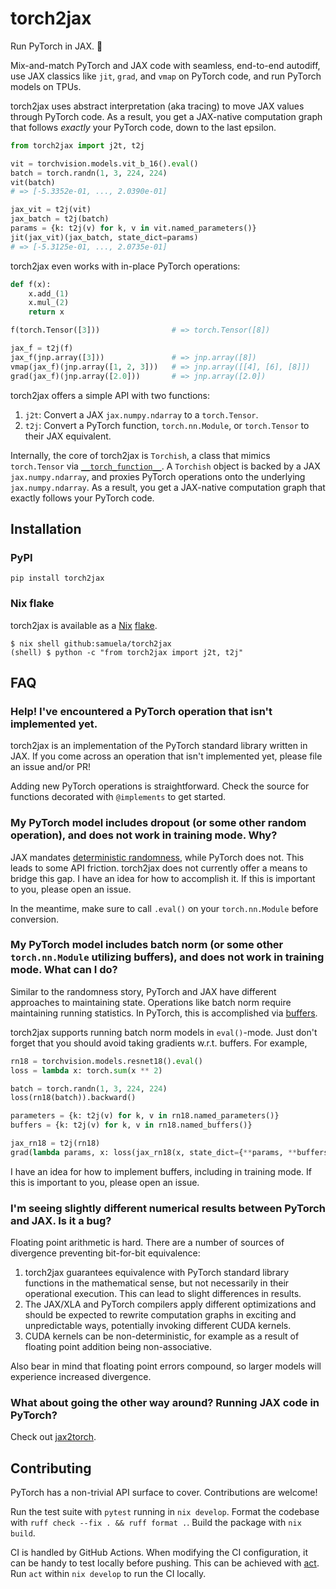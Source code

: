# torch2jax

Run PyTorch in JAX. 🤝

Mix-and-match PyTorch and JAX code with seamless, end-to-end autodiff, use JAX classics like `jit`, `grad`, and `vmap` on PyTorch code, and run PyTorch models on TPUs.

torch2jax uses abstract interpretation (aka tracing) to move JAX values through PyTorch code. As a result, you get a JAX-native computation graph that follows _exactly_ your PyTorch code, down to the last epsilon.

```python
from torch2jax import j2t, t2j

vit = torchvision.models.vit_b_16().eval()
batch = torch.randn(1, 3, 224, 224)
vit(batch)
# => [-5.3352e-01, ..., 2.0390e-01]

jax_vit = t2j(vit)
jax_batch = t2j(batch)
params = {k: t2j(v) for k, v in vit.named_parameters()}
jit(jax_vit)(jax_batch, state_dict=params)
# => [-5.3125e-01, ..., 2.0735e-01]
```

torch2jax even works with in-place PyTorch operations:

```python
def f(x):
    x.add_(1)
    x.mul_(2)
    return x

f(torch.Tensor([3]))                # => torch.Tensor([8])

jax_f = t2j(f)
jax_f(jnp.array([3]))               # => jnp.array([8])
vmap(jax_f)(jnp.array([1, 2, 3]))   # => jnp.array([[4], [6], [8]])
grad(jax_f)(jnp.array([2.0]))       # => jnp.array([2.0])
```

torch2jax offers a simple API with two functions:

1. `j2t`: Convert a JAX `jax.numpy.ndarray` to a `torch.Tensor`.
2. `t2j`: Convert a PyTorch function, `torch.nn.Module`, or `torch.Tensor` to their JAX equivalent.

Internally, the core of torch2jax is `Torchish`, a class that mimics `torch.Tensor` via [`__torch_function__`](https://pytorch.org/docs/stable/notes/extending.html#operations-on-multiple-types-that-define-torch-function). A `Torchish` object is backed by a JAX `jax.numpy.ndarray`, and proxies PyTorch operations onto the underlying `jax.numpy.ndarray`. As a result, you get a JAX-native computation graph that exactly follows your PyTorch code.

## Installation

### PyPI

```
pip install torch2jax
```

### Nix flake

torch2jax is available as a [Nix](https://nixos.org/) [flake](https://www.tweag.io/blog/2020-05-25-flakes/).

```
$ nix shell github:samuela/torch2jax
(shell) $ python -c "from torch2jax import j2t, t2j"
```

## FAQ

### Help! I've encountered a PyTorch operation that isn't implemented yet.

torch2jax is an implementation of the PyTorch standard library written in JAX. If you come across an operation that isn't implemented yet, please file an issue and/or PR!

Adding new PyTorch operations is straightforward. Check the source for functions decorated with `@implements` to get started.

### My PyTorch model includes dropout (or some other random operation), and does not work in training mode. Why?

JAX mandates [deterministic randomness](https://jax.readthedocs.io/en/latest/jax-101/05-random-numbers.html), while PyTorch does not. This leads to some API friction. torch2jax does not currently offer a means to bridge this gap. I have an idea for how to accomplish it. If this is important to you, please open an issue.

In the meantime, make sure to call `.eval()` on your `torch.nn.Module` before conversion.

### My PyTorch model includes batch norm (or some other `torch.nn.Module` utilizing buffers), and does not work in training mode. What can I do?

Similar to the randomness story, PyTorch and JAX have different approaches to maintaining state. Operations like batch norm require maintaining running statistics. In PyTorch, this is accomplished via [buffers](https://stackoverflow.com/questions/57540745/what-is-the-difference-between-register-parameter-and-register-buffer-in-pytorch/57546078#57546078).

torch2jax supports running batch norm models in `eval()`-mode. Just don't forget that you should avoid taking gradients w.r.t. buffers. For example,

```python
rn18 = torchvision.models.resnet18().eval()
loss = lambda x: torch.sum(x ** 2)

batch = torch.randn(1, 3, 224, 224)
loss(rn18(batch)).backward()

parameters = {k: t2j(v) for k, v in rn18.named_parameters()}
buffers = {k: t2j(v) for k, v in rn18.named_buffers()}

jax_rn18 = t2j(rn18)
grad(lambda params, x: loss(jax_rn18(x, state_dict={**params, **buffers})))(parameters, t2j(batch))
```

I have an idea for how to implement buffers, including in training mode. If this is important to you, please open an issue.

### I'm seeing slightly different numerical results between PyTorch and JAX. Is it a bug?

Floating point arithmetic is hard. There are a number of sources of divergence preventing bit-for-bit equivalence:

1. torch2jax guarantees equivalence with PyTorch standard library functions in the mathematical sense, but not necessarily in their operational execution. This can lead to slight differences in results.
2. The JAX/XLA and PyTorch compilers apply different optimizations and should be expected to rewrite computation graphs in exciting and unpredictable ways, potentially invoking different CUDA kernels.
3. CUDA kernels can be non-deterministic, for example as a result of floating point addition being non-associative.

Also bear in mind that floating point errors compound, so larger models will experience increased divergence.

### What about going the other way around? Running JAX code in PyTorch?

Check out [jax2torch](https://github.com/lucidrains/jax2torch).

## Contributing

PyTorch has a non-trivial API surface to cover. Contributions are welcome!

Run the test suite with `pytest` running in `nix develop`. Format the codebase with `ruff check --fix . && ruff format .`. Build the package with `nix build`.

CI is handled by GitHub Actions. When modifying the CI configuration, it can be handy to test locally before pushing. This can be achieved with [act](https://github.com/nektos/act/issues/269). Run `act` within `nix develop` to run the CI locally.
